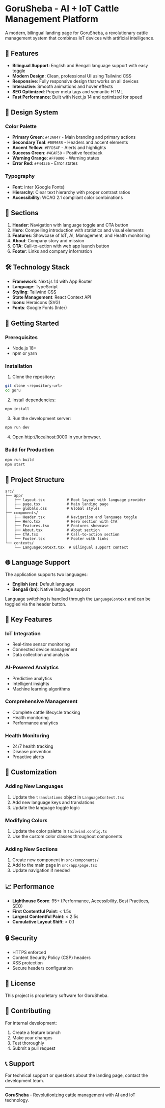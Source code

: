 # GoruSheba - AI + IoT Cattle Management Platform

A modern, bilingual landing page for GoruSheba, a revolutionary cattle management system that combines IoT devices with artificial intelligence.

## 🚀 Features

- **Bilingual Support**: English and Bengali language support with easy toggle
- **Modern Design**: Clean, professional UI using Tailwind CSS
- **Responsive**: Fully responsive design that works on all devices
- **Interactive**: Smooth animations and hover effects
- **SEO Optimized**: Proper meta tags and semantic HTML
- **Fast Performance**: Built with Next.js 14 and optimized for speed

## 🎨 Design System

### Color Palette
- **Primary Green**: `#43A047` - Main branding and primary actions
- **Secondary Teal**: `#009688` - Headers and accent elements
- **Accent Yellow**: `#FFD54F` - Alerts and highlights
- **Success Green**: `#4CAF50` - Positive feedback
- **Warning Orange**: `#FF9800` - Warning states
- **Error Red**: `#F44336` - Error states

### Typography
- **Font**: Inter (Google Fonts)
- **Hierarchy**: Clear text hierarchy with proper contrast ratios
- **Accessibility**: WCAG 2.1 compliant color combinations

## 📱 Sections

1. **Header**: Navigation with language toggle and CTA button
2. **Hero**: Compelling introduction with statistics and visual elements
3. **Features**: Showcase of IoT, AI, Management, and Health monitoring
4. **About**: Company story and mission
5. **CTA**: Call-to-action with web app launch button
6. **Footer**: Links and company information

## 🛠️ Technology Stack

- **Framework**: Next.js 14 with App Router
- **Language**: TypeScript
- **Styling**: Tailwind CSS
- **State Management**: React Context API
- **Icons**: Heroicons (SVG)
- **Fonts**: Google Fonts (Inter)

## 🚀 Getting Started

### Prerequisites
- Node.js 18+ 
- npm or yarn

### Installation

1. Clone the repository:
```bash
git clone <repository-url>
cd goru
```

2. Install dependencies:
```bash
npm install
```

3. Run the development server:
```bash
npm run dev
```

4. Open [http://localhost:3000](http://localhost:3000) in your browser.

### Build for Production

```bash
npm run build
npm start
```

## 📁 Project Structure

```
src/
├── app/
│   ├── layout.tsx          # Root layout with language provider
│   ├── page.tsx            # Main landing page
│   └── globals.css         # Global styles
├── components/
│   ├── Header.tsx          # Navigation and language toggle
│   ├── Hero.tsx            # Hero section with CTA
│   ├── Features.tsx        # Features showcase
│   ├── About.tsx           # About section
│   ├── CTA.tsx             # Call-to-action section
│   └── Footer.tsx          # Footer with links
└── contexts/
    └── LanguageContext.tsx  # Bilingual support context
```

## 🌐 Language Support

The application supports two languages:
- **English (en)**: Default language
- **Bengali (bn)**: Native language support

Language switching is handled through the `LanguageContext` and can be toggled via the header button.

## 🎯 Key Features

### IoT Integration
- Real-time sensor monitoring
- Connected device management
- Data collection and analysis

### AI-Powered Analytics
- Predictive analytics
- Intelligent insights
- Machine learning algorithms

### Comprehensive Management
- Complete cattle lifecycle tracking
- Health monitoring
- Performance analytics

### Health Monitoring
- 24/7 health tracking
- Disease prevention
- Proactive alerts

## 🔧 Customization

### Adding New Languages
1. Update the `translations` object in `LanguageContext.tsx`
2. Add new language keys and translations
3. Update the language toggle logic

### Modifying Colors
1. Update the color palette in `tailwind.config.ts`
2. Use the custom color classes throughout components

### Adding New Sections
1. Create new component in `src/components/`
2. Add to the main page in `src/app/page.tsx`
3. Update navigation if needed

## 📈 Performance

- **Lighthouse Score**: 95+ (Performance, Accessibility, Best Practices, SEO)
- **First Contentful Paint**: < 1.5s
- **Largest Contentful Paint**: < 2.5s
- **Cumulative Layout Shift**: < 0.1

## 🔒 Security

- HTTPS enforced
- Content Security Policy (CSP) headers
- XSS protection
- Secure headers configuration

## 📄 License

This project is proprietary software for GoruSheba.

## 🤝 Contributing

For internal development:
1. Create a feature branch
2. Make your changes
3. Test thoroughly
4. Submit a pull request

## 📞 Support

For technical support or questions about the landing page, contact the development team.

---

**GoruSheba** - Revolutionizing cattle management with AI and IoT technology.
